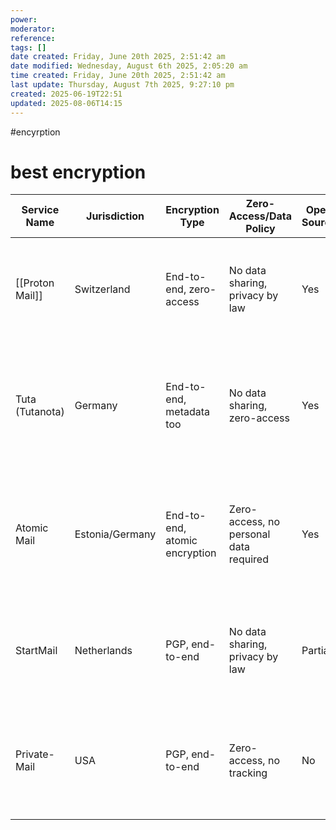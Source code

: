 ```yaml
---
power: 
moderator: 
reference: 
tags: []
date created: Friday, June 20th 2025, 2:51:42 am
date modified: Wednesday, August 6th 2025, 2:05:20 am
time created: Friday, June 20th 2025, 2:51:42 am
last update: Thursday, August 7th 2025, 9:27:10 pm
created: 2025-06-19T22:51
updated: 2025-08-06T14:15
---
```

#encyrption

# best encryption
| Service Name    | Jurisdiction    | Encryption Type               | Zero-Access/Data Policy                | Open Source | Key Features                                                                             | Free Plan | Notes                                                                                                                                                                                                                      |
| --------------- | --------------- | ----------------------------- | -------------------------------------- | ----------- | ---------------------------------------------------------------------------------------- | --------- | -------------------------------------------------------------------------------------------------------------------------------------------------------------------------------------------------------------------------- |
| [[Proton Mail]] | Switzerland     | End-to-end, zero-access       | No data sharing, privacy by law        | Yes         | Encrypted calendar, VPN, open source, expiring messages, no ads/trackers                 | Yes       | Leading privacy reputation, large user base[1](https://travelsecurely.com/best-secure-email/)[5](https://atomicmail.io/blog/best-private-email-which-one-to-choose)[8](https://www.techradar.com/news/best-email-provider) |
| Tuta (Tutanota) | Germany         | End-to-end, metadata too      | No data sharing, zero-access           | Yes         | Encrypts emails, contacts, calendars, metadata; no ads, open source, sustainable hosting | Yes       | Strong metadata encryption, open code[5](https://atomicmail.io/blog/best-private-email-which-one-to-choose)                                                                                                                |
| Atomic Mail     | Estonia/Germany | End-to-end, atomic encryption | Zero-access, no personal data required | Yes         | Anonymous signup, unique encryption, unlimited storage, open source, expiring messages   | Yes       | Newer, highly privacy-focused, rapid development[5](https://atomicmail.io/blog/best-private-email-which-one-to-choose)                                                                                                     |
| StartMail       | Netherlands     | PGP, end-to-end               | No data sharing, privacy by law        | Partial     | PGP encryption, password-protected emails to non-users, temporary addresses              | No        | Strong privacy, not fully open source[2](https://www.pcmag.com/picks/the-best-email-encryption-services)[4](https://thectoclub.com/tools/best-email-encryption-service/)                                                   |
| Private-Mail    | USA             | PGP, end-to-end               | Zero-access, no tracking               | No          | Encrypted storage, password-protected emails, VPN, secure calendar, alias support        | Yes       | US-based, strong encryption, privacy focus[2](https://www.pcmag.com/picks/the-best-email-encryption-services)                                                                                                              |
